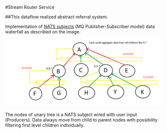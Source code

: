 #Stream Router Service

##This dataflow realized abstract referral system.

Implementation of [NATS subjects] (MQ Publisher-Subscriber model) data waterfall as described on the image. 

<img src="proof_of_concept.png" width="800" alt="Data spread"/>


The nodes of unary tree is a NATS subject wired with user input (Producers).
Data always move from child to parent nodes with possibility filtering first level children individually. 



[NATS subjects]:https://docs.nats.io/nats-concepts/subjects